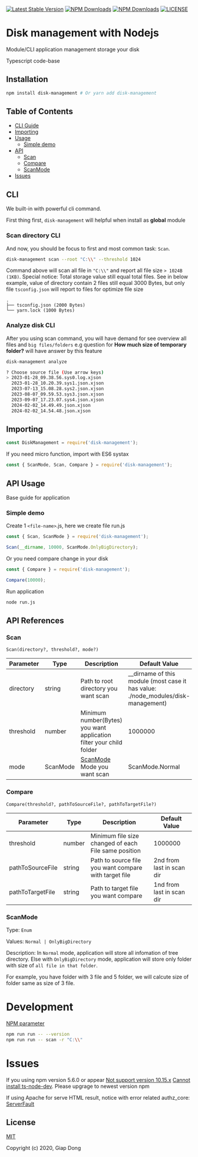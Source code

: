 <!-- Inspired from 'word-wrap', 'ts-mocha'  -->

[![Latest Stable Version](https://img.shields.io/npm/v/disk-management.svg)](https://www.npmjs.com/package/disk-management)
[![NPM Downloads](https://img.shields.io/npm/dt/disk-management.svg)](https://www.npmjs.com/package/disk-management)
[![NPM Downloads](https://img.shields.io/npm/dm/disk-management.svg)](https://www.npmjs.com/package/disk-management)
[![LICENSE](https://img.shields.io/npm/l/disk-management.svg)](https://www.npmjs.com/package/disk-management)

# Disk management with Nodejs

Module/CLI application management storage your disk

Typescript code-base

## Installation

```bash
npm install disk-management # Or yarn add disk-management
```

## Table of Contents

<ul>
	<li><a href="#cli">CLI Guide</a></li>
	<li><a href="#importing">Importing</a></li>
	<li>
		<a href="#usage">Usage</a>
		<ul>
			<li><a href="#simple-demo">Simple demo</a></li>
		</ul>
	</li>
	<li>
		<a href="#api">API</a>
		<ul>
			<li><a href="#scan">Scan</a></li>
			<li><a href="#compare">Compare</a></li>
			<li><a href="#scanmode">ScanMode</a></li>
		</ul>
	</li>
	<li><a href="#issues">Issues</a></li>
</ul>

## CLI

We built-in with powerful cli command.

First thing first, `disk-management` will helpful when install as **global** module

### Scan directory CLI
And now, you should be focus to first and most common task: `Scan`.
```bash
disk-management scan --root "C:\\" --threshold 1024
```

Command above will scan all file in `"C:\\"` and report all file size `> 1024B (1KB)`. Special notice: Total storage value still equal total files. See in below example, value of directory contain 2 files still equal 3000 Bytes, but only file `tsconfig.json` will report to files for optimize file size
```
.
├── tsconfig.json (2000 Bytes)
└── yarn.lock (1000 Bytes)
```

### Analyze disk CLI
After you using scan command, you will have demand for see overview all files and `big files/folders` e.g question for **How much size of temporary folder?** will have answer by this feature
```bash
disk-management analyze

? Choose source file (Use arrow keys)
> 2023-01-28_09.38.56.sys0.log.xjson
  2023-01-28_10.20.39.sys1.json.xjson
  2023-07-13_15.08.28.sys2.json.xjson
  2023-08-07_09.59.53.sys3.json.xjson
  2023-09-07_17.23.07.sys4.json.xjson
  2024-02-02_14.49.49.json.xjson
  2024-02-02_14.54.48.json.xjson
```


## Importing

```javascript
const DiskManagement = require('disk-management');
```

If you need micro function, import with ES6 systax

```javascript
const { ScanMode, Scan, Compare } = require('disk-management');
```

## API Usage

Base guide for application

### Simple demo

Create 1 `<file-name>`.js, here we create file run.js

```javascript
const { Scan, ScanMode } = require('disk-management');

Scan(__dirname, 10000, ScanMode.OnlyBigDirectory);
```

Or you need compare change in your disk

```javascript
const { Compare } = require('disk-management');

Compare(10000);
```

Run application

```bash
node run.js
```

## API References

### Scan

`Scan(directory?, threshold?, mode?)`

| Parameter | Type     | Description                                                         | Default Value                                                                       |
| --------- | -------- | ------------------------------------------------------------------- | ----------------------------------------------------------------------------------- |
| directory | string   | Path to root directory you want scan                                | \_\_dirname of this module (most case it has value: ./node_modules/disk-management) |
| threshold | number   | Minimum number(Bytes) you want application filter your child folder | 1000000                                                                             |
| mode      | ScanMode | [ScanMode](#scanmode) Mode you want scan                            | ScanMode.Normal                                                                     |

### Compare

`Compare(threshold?, pathToSourceFile?, pathToTargetFile?)`

| Parameter        | Type   | Description                                           | Default Value             |
| ---------------- | ------ | ----------------------------------------------------- | ------------------------- |
| threshold        | number | Minimum file size changed of each File same position  | 1000000                   |
| pathToSourceFile | string | Path to source file you want compare with target file | 2nd from last in scan dir |
| pathToTargetFile | string | Path to target file you want compare                  | 1nd from last in scan dir |

### ScanMode

Type: `Enum`

Values: `Normal | OnlyBigDirectory`

Description: In `Normal` mode, application will store all infomation of tree directory. Else with `OnlyBigDirectory` mode, application will store only folder with size of `all file in that folder`.

For example, you have folder with 3 file and 5 folder, we will calcute size of folder same as size of 3 file.

# Development
[NPM parameter](https://stackoverflow.com/questions/11580961/sending-command-line-arguments-to-npm-script)

```bash
npm run run -- --version
npm run run -- scan -r "C:\\"
```

# Issues

If you using npm version 5.6.0 or appear [Not support version 10.15.x](https://github.com/nodejs/help/issues/1877) [Cannot install ts-node-dev](https://github.com/wclr/ts-node-dev/issues/224). Please upgrage to newest version npm

If using Apache for serve HTML result, notice with error related authz_core: [ServerFault](https://serverfault.com/questions/418101/apache-client-denied-by-server-configuration-despite-allowing-access-to-direc)

## License

[MIT](http://opensource.org/licenses/MIT)

Copyright (c) 2020, Giap Dong
